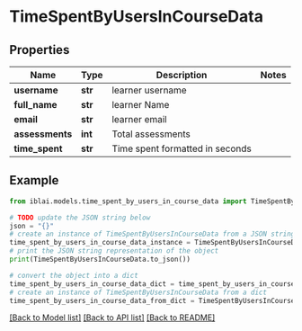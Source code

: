 # TimeSpentByUsersInCourseData


## Properties

Name | Type | Description | Notes
------------ | ------------- | ------------- | -------------
**username** | **str** | learner username | 
**full_name** | **str** | learner Name | 
**email** | **str** | learner email | 
**assessments** | **int** | Total assessments | 
**time_spent** | **str** | Time spent formatted in seconds | 

## Example

```python
from iblai.models.time_spent_by_users_in_course_data import TimeSpentByUsersInCourseData

# TODO update the JSON string below
json = "{}"
# create an instance of TimeSpentByUsersInCourseData from a JSON string
time_spent_by_users_in_course_data_instance = TimeSpentByUsersInCourseData.from_json(json)
# print the JSON string representation of the object
print(TimeSpentByUsersInCourseData.to_json())

# convert the object into a dict
time_spent_by_users_in_course_data_dict = time_spent_by_users_in_course_data_instance.to_dict()
# create an instance of TimeSpentByUsersInCourseData from a dict
time_spent_by_users_in_course_data_from_dict = TimeSpentByUsersInCourseData.from_dict(time_spent_by_users_in_course_data_dict)
```
[[Back to Model list]](../README.md#documentation-for-models) [[Back to API list]](../README.md#documentation-for-api-endpoints) [[Back to README]](../README.md)


